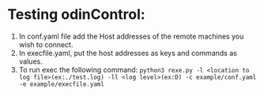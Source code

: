 # Testing odinControl:
1. In conf.yaml file add the Host addresses of the remote machines you wish to connect.
2. In execfile.yaml, put the host addresses as keys and commands as values.
3. To run exec the following command:
`python3 rexe.py -l <location to log file>(ex:./test.log) -ll <log level>(ex:D) -c example/conf.yaml -e example/execfile.yaml`
